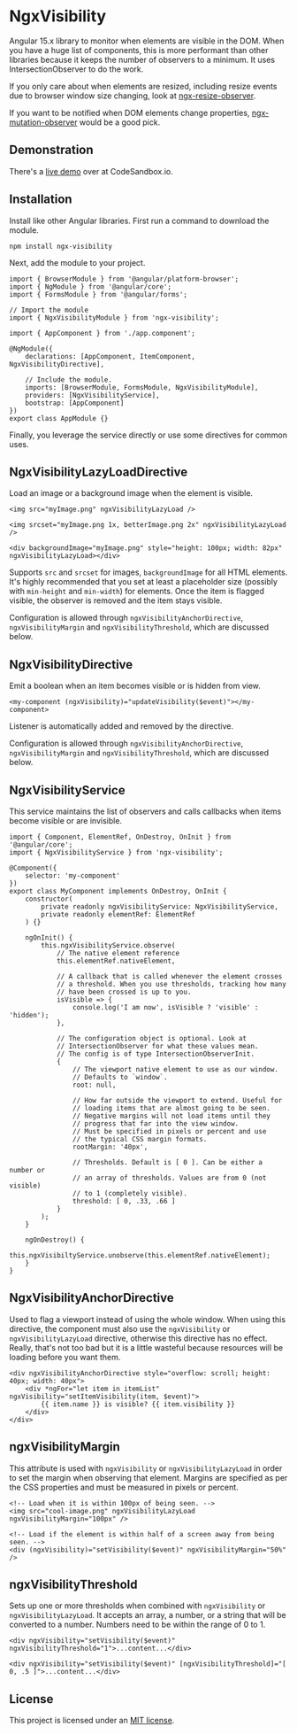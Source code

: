 # NgxVisibility

Angular 15.x library to monitor when elements are visible in the DOM. When you have a huge list of components, this is more performant than other libraries because it keeps the number of observers to a minimum. It uses IntersectionObserver to do the work.

If you only care about when elements are resized, including resize events due to browser window size changing, look at [ngx-resize-observer](https://github.com/fidian/ngx-resize-observer/).

If you want to be notified when DOM elements change properties, [ngx-mutation-observer](https://github.com/fidian/ngx-mutation-observer/) would be a good pick.


## Demonstration

There's a [live demo](https://codesandbox.io/s/github/fidian/ngx-visibility-demo/tree/master/) over at CodeSandbox.io.


## Installation

Install like other Angular libraries. First run a command to download the module.

    npm install ngx-visibility

Next, add the module to your project.

    import { BrowserModule } from '@angular/platform-browser';
    import { NgModule } from '@angular/core';
    import { FormsModule } from '@angular/forms';

    // Import the module
    import { NgxVisibilityModule } from 'ngx-visibility';

    import { AppComponent } from './app.component';

    @NgModule({
        declarations: [AppComponent, ItemComponent, NgxVisibilityDirective],

        // Include the module.
        imports: [BrowserModule, FormsModule, NgxVisibilityModule],
        providers: [NgxVisibilityService],
        bootstrap: [AppComponent]
    })
    export class AppModule {}

Finally, you leverage the service directly or use some directives for common uses.


## NgxVisibilityLazyLoadDirective

Load an image or a background image when the element is visible.

    <img src="myImage.png" ngxVisibilityLazyLoad />

    <img srcset="myImage.png 1x, betterImage.png 2x" ngxVisibilityLazyLoad />

    <div backgroundImage="myImage.png" style="height: 100px; width: 82px" ngxVisibilityLazyLoad></div>

Supports `src` and `srcset` for images, `backgroundImage` for all HTML elements. It's highly recommended that you set at least a placeholder size (possibly with `min-height` and `min-width`) for elements. Once the item is flagged visible, the observer is removed and the item stays visible.

Configuration is allowed through `ngxVisibilityAnchorDirective`, `ngxVisibilityMargin` and `ngxVisibilityThreshold`, which are discussed below.


## NgxVisibilityDirective

Emit a boolean when an item becomes visible or is hidden from view.

    <my-component (ngxVisibility)="updateVisibility($event)"></my-component>

Listener is automatically added and removed by the directive.

Configuration is allowed through `ngxVisibilityAnchorDirective`, `ngxVisibilityMargin` and `ngxVisibilityThreshold`, which are discussed below.


## NgxVisibilityService

This service maintains the list of observers and calls callbacks when items become visible or are invisible.

    import { Component, ElementRef, OnDestroy, OnInit } from '@angular/core';
    import { NgxVisibilityService } from 'ngx-visibility';

    @Component({
        selector: 'my-component'
    })
    export class MyComponent implements OnDestroy, OnInit {
        constructor(
            private readonly ngxVisibilityService: NgxVisibilityService,
            private readonly elementRef: ElementRef
        ) {}

        ngOnInit() {
            this.ngxVisibilityService.observe(
                // The native element reference
                this.elementRef.nativeElement,

                // A callback that is called whenever the element crosses
                // a threshold. When you use thresholds, tracking how many
                // have been crossed is up to you.
                isVisible => {
                    console.log('I am now', isVisible ? 'visible' : 'hidden');
                },

                // The configuration object is optional. Look at
                // IntersectionObserver for what these values mean.
                // The config is of type IntersectionObserverInit.
                {
                    // The viewport native element to use as our window.
                    // Defaults to `window`.
                    root: null,

                    // How far outside the viewport to extend. Useful for
                    // loading items that are almost going to be seen.
                    // Negative margins will not load items until they
                    // progress that far into the view window.
                    // Must be specified in pixels or percent and use
                    // the typical CSS margin formats.
                    rootMargin: '40px',

                    // Thresholds. Default is [ 0 ]. Can be either a number or
                    // an array of thresholds. Values are from 0 (not visible)
                    // to 1 (completely visible).
                    threshold: [ 0, .33, .66 ]
                }
            );
        }

        ngOnDestroy() {
            this.ngxVisibiltyService.unobserve(this.elementRef.nativeElement);
        }
    }


## NgxVisibilityAnchorDirective

Used to flag a viewport instead of using the whole window. When using this directive, the component must also use the `ngxVisibility` or `ngxVisibilityLazyLoad` directive, otherwise this directive has no effect. Really, that's not too bad but it is a little wasteful because resources will be loading before you want them.

    <div ngxVisibilityAnchorDirective style="overflow: scroll; height: 40px; width: 40px">
        <div *ngFor="let item in itemList" ngxVisibility="setItemVisibility(item, $event)">
            {{ item.name }} is visible? {{ item.visibility }}
        </div>
    </div>


## ngxVisibilityMargin

This attribute is used with `ngxVisibility` or `ngxVisibilityLazyLoad` in order to set the margin when observing that element. Margins are specified as per the CSS properties and must be measured in pixels or percent.

    <!-- Load when it is within 100px of being seen. -->
    <img src="cool-image.png" ngxVisibilityLazyLoad ngxVisibilityMargin="100px" />

    <!-- Load if the element is within half of a screen away from being seen. -->
    <div (ngxVisibility)="setVisibility($event)" ngxVisibilityMargin="50%" />


## ngxVisibilityThreshold

Sets up one or more thresholds when combined with `ngxVisibility` or `ngxVisibilityLazyLoad`. It accepts an array, a number, or a string that will be converted to a number. Numbers need to be within the range of 0 to 1.

    <div ngxVisibility="setVisibility($event)" ngxVisibilityThreshold="1">...content...</div>

    <div ngxVisibility="setVisibility($event)" [ngxVisibilityThreshold]="[ 0, .5 ]">...content...</div>


## License

This project is licensed under an [MIT license](LICENSE.md).
